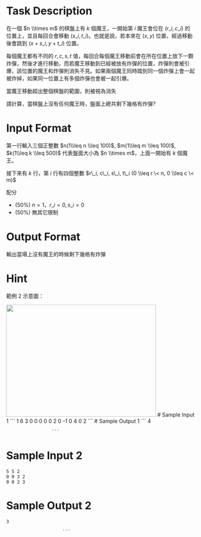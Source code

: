 # Task Description
在一個 $n \\times m$ 的棋盤上有 $k$ 個魔王，一開始第 $i$ 魔王會位在 $(r\_i, c\_i)$ 的位置上，並且每回合會移動 $(s\_i, t\_i)$。也就是說，若本來在 $(x, y)$ 位置，經過移動後會跳到 $(x+s\_i, y+t\_i)$ 位置。

每個魔王都有不同的 $r, c, s, t$ 值，每回合每個魔王移動前會在所在位置上放下一顆炸彈，然後才進行移動，而若魔王移動到已經被放有炸彈的位置，炸彈則會被引爆，該位置的魔王和炸彈則消失不見。如果兩個魔王同時踏到同一個炸彈上會一起被炸掉，如果同一位置上有多個炸彈也會被一起引爆。

當魔王移動超出整個棋盤的範圍，則被視為消失

請計算，當棋盤上沒有任何魔王時，盤面上總共剩下幾格有炸彈?
# Input Format
第一行輸入三個正整數 $n(1\\leq n \\leq 100)$, $m(1\\leq m \\leq 100)$, $k(1\\leq k \\leq 500)$ 代表盤面大小為 $n \\times m$，上面一開始有 $k$ 個魔王。

接下來有 $k$ 行，第 $i$ 行有四個整數 $r\_i, c\_i, s\_i, t\_i (0 \\leq r \< n, 0 \\leq c \< m)$

配分

* (50%) $n = 1$，$r\_i = 0, s\_i = 0$
* (50%) 無其它限制
# Output Format
輸出當場上沒有魔王的時候剩下幾格有炸彈
# Hint
範例 2 示意圖：

<img alt="" src="./ShowImage_id_3248" height="300" width="400" />
# Sample Input 1
```
1 6 3
0 0 0 0
0 2 0 -1
0 4 0 2
```
# Sample Output 1
```
4

                     ```
# Sample Input 2
```
5 5 2
0 0 3 2
0 0 2 3
```
# Sample Output 2
```
3

                     ```

